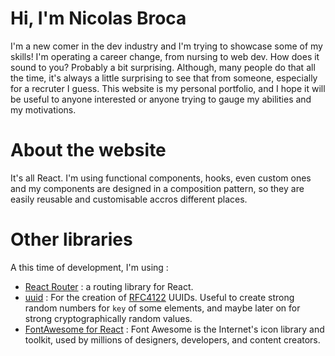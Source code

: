# Hi, I'm Nicolas Broca

I'm a new comer in the dev industry and I'm trying to showcase some of my skills! I'm operating a career change, from nursing to web dev. How does it sound to you? Probably a bit surprising. Although, many people do that all the time, it's always a little surprising to see that from someone, especially for a recruter I guess. This website is my personal portfolio, and I hope it will be useful to anyone interested or anyone trying to gauge my abilities and my motivations.

# About the website

It's all React. I'm using functional components, hooks, even custom ones and my components are designed in a composition pattern, so they are easily reusable and customisable accros different places.

# Other libraries

A this time of development, I'm using :

- [React Router](https://github.com/remix-run/react-router) : a routing library for React.
- [uuid](https://github.com/uuidjs/uuid) : For the creation of [RFC4122](https://www.ietf.org/rfc/rfc4122.txt) UUIDs. Useful to create strong random numbers for `key` of some elements, and maybe later on for strong cryptographically random values.
- [FontAwesome for React](https://fontawesome.com/v5/docs/web/use-with/react) : Font Awesome is the Internet's icon library and toolkit, used by millions of designers, developers, and content creators.
